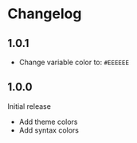 # Changelog

## 1.0.1

- Change variable color to: `#EEEEEE`

## 1.0.0

Initial release

- Add theme colors
- Add syntax colors

<!-- Check [Keep a Changelog](http://keepachangelog.com/) for recommendations on how to structure this file. -->
